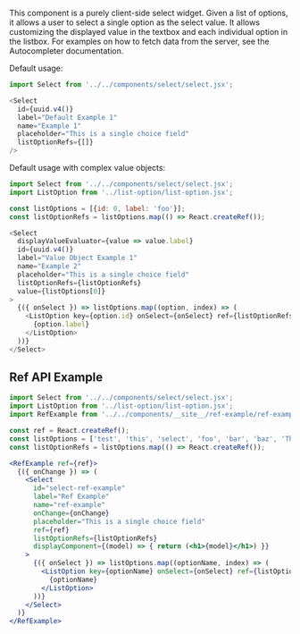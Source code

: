 This component is a purely client-side select widget. 
Given a list of options, it allows a user to select a single option as the select value.
It allows customizing the displayed value in the textbox and each individual option in the listbox.
For examples on how to fetch data from the server, see the Autocompleter documentation.

Default usage:
```js
import Select from '../../components/select/select.jsx';

<Select
  id={uuid.v4()}
  label="Default Example 1"
  name="Example 1"
  placeholder="This is a single choice field"
  listOptionRefs={[]}
/>
```

Default usage with complex value objects:
```js
import Select from '../../components/select/select.jsx';
import ListOption from '../list-option/list-option.jsx';

const listOptions = [{id: 0, label: 'foo'}];
const listOptionRefs = listOptions.map(() => React.createRef());

<Select
  displayValueEvaluator={value => value.label}
  id={uuid.v4()}
  label="Value Object Example 1"
  name="Example 2"
  placeholder="This is a single choice field"
  listOptionRefs={listOptionRefs}
  value={listOptions[0]}
>
  {({ onSelect }) => listOptions.map((option, index) => (
    <ListOption key={option.id} onSelect={onSelect} ref={listOptionRefs[index]} value={option}>
      {option.label}
    </ListOption>
  ))}
</Select>
```

## Ref API Example

```jsx
import Select from '../../components/select/select.jsx';
import ListOption from '../list-option/list-option.jsx';
import RefExample from '../../components/__site__/ref-example/ref-example.jsx';

const ref = React.createRef();
const listOptions = ['test', 'this', 'select', 'foo', 'bar', 'baz', 'This is a much longer test value that is super long because sometimes people like to put long values in there, you know? It can make sense sometimes. Maybe this is not the best way to convey longform data, but who I am I to say? Power to the people and all that.', '1', '2', '3', '4', '5', '6', '7'];
const listOptionRefs = listOptions.map(() => React.createRef());

<RefExample ref={ref}>
  {({ onChange }) => (
    <Select
      id="select-ref-example"
      label="Ref Example"
      name="ref-example"
      onChange={onChange}
      placeholder="This is a single choice field"
      ref={ref}
      listOptionRefs={listOptionRefs}
      displayComponent={(model) => { return (<h1>{model}</h1>) }}
    >
      {({ onSelect }) => listOptions.map((optionName, index) => (
        <ListOption key={optionName} onSelect={onSelect} ref={listOptionRefs[index]} value={optionName}>
          {optionName}
        </ListOption>
      ))}
    </Select>
  )}
</RefExample>
```
